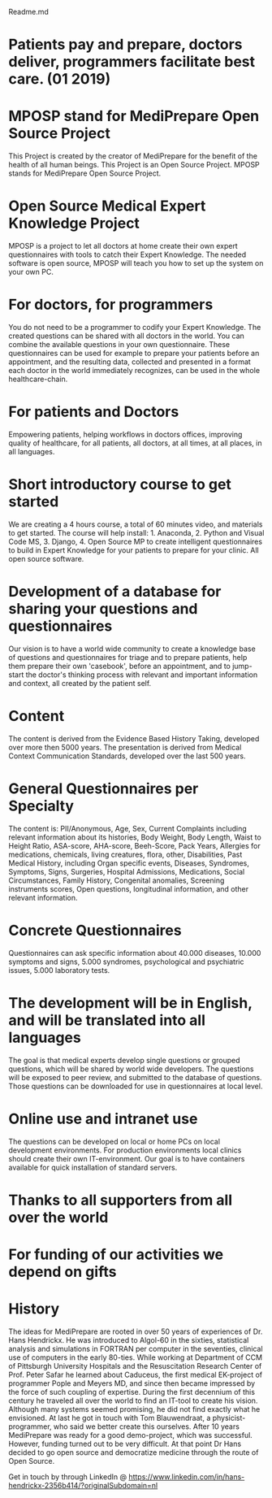 Readme.md

# Patients pay and prepare, doctors deliver, programmers facilitate best care. (01 2019)

# MPOSP stand for MediPrepare Open Source Project
This Project is created by the creator of MediPrepare for the benefit of the health of all human beings.
This Project is an Open Source Project. MPOSP stands for MediPrepare Open Source Project.

# Open Source Medical Expert Knowledge Project
MPOSP is a project to let all doctors at home create their own expert questionnaires with tools to catch their Expert Knowledge. The needed software is open source, MPOSP will teach you how to set up the system on your own PC. 

# For doctors, for programmers
You do not need to be a programmer to codify your Expert Knowledge. The created questions can be shared with all doctors in the world. You can combine the available questions in your own questionnaire. These questionnaires can be used for example to prepare your patients before an appointment, and the resulting data, collected and presented in a format each doctor in the world immediately recognizes, can be used in the whole healthcare-chain. 

# For patients and Doctors
Empowering patients, helping workflows in doctors offices, improving quality of healthcare, 
for all patients, all doctors, at all times, at all places, in all languages.

# Short introductory course to get started
We are creating a 4 hours course, a total of 60 minutes video, and materials to get started. The course will help install: 1. Anaconda, 2. Python and Visual Code MS, 3. Django, 4. Open Source MP to create intelligent questionnaires to build in Expert Knowledge for your patients to prepare for your clinic. All open source software.

# Development of a database for sharing your questions and questionnaires
Our vision is to have a world wide community to create a knowledge base of questions and questionnaires for triage and to prepare patients, help them prepare their own 'casebook', before an appointment, and to jump-start the doctor's thinking process with relevant and important information and context, all created by the patient self. 

# Content
The content is derived from the Evidence Based History Taking, developed over more then 5000 years. The presentation is derived from Medical Context Communication Standards, developed over the last 500 years. 

# General Questionnaires per Specialty
The content is: PII/Anonymous, Age, Sex, Current Complaints including relevant information about its histories, Body Weight, Body Length, Waist to Height Ratio, ASA-score, AHA-score, Beeh-Score, Pack Years, Allergies for medications, chemicals, living creatures, flora, other, Disabilities, Past Medical History, including Organ specific events, Diseases, Syndromes, Symptoms, Signs, Surgeries, Hospital Admissions, Medications, Social Circumstances, Family History, Congenital anomalies, Screening instruments scores, Open questions, longitudinal information, and other relevant information.

# Concrete Questionnaires
Questionnaires can ask specific information about 40.000 diseases, 10.000 symptoms and signs, 5.000 syndromes, psychological and psychiatric issues, 5.000 laboratory tests.

# The development will be in English, and will be translated into all languages
The goal is that medical experts develop single questions or grouped questions, which will be shared by world wide developers. The questions will be exposed to peer review, and submitted to the database of questions. Those questions can be downloaded for use in questionnaires at local level.

# Online use and intranet use
The questions can be developed on local or home PCs on local development environments. For production environments local clinics should create their own IT-environment. Our goal is to have containers available for quick installation of standard servers.

# Thanks to all supporters from all over the world

# For funding of our activities we depend on gifts

# History
The ideas for MediPrepare are rooted in over 50 years of experiences of Dr. Hans Hendrickx. He was introduced to Algol-60 in the sixties, statistical analysis and simulations in FORTRAN per computer in the seventies, clinical use of computers in the early 80-ties. While working at Department of CCM of Pittsburgh University Hospitals and the Resuscitation Research Center of Prof. Peter Safar he learned about Caduceus, the first medical EK-project of programmer Pople and Meyers MD, and since then became impressed by the force of such coupling of expertise. During the first decennium of this century he traveled all over the world to find an IT-tool to create his vision. Although many systems seemed promising, he did not find exactly what he envisioned. At last he got in touch with Tom Blauwendraat, a physicist-programmer, who said we better create this ourselves. After 10 years MediPrepare was ready for a good demo-project, which was successful. However, funding turned out to be very difficult. At that point Dr Hans decided to go open source and democratize medicine through the route of Open Source.

Get in touch by through LinkedIn @ https://www.linkedin.com/in/hans-hendrickx-2356b414/?originalSubdomain=nl
